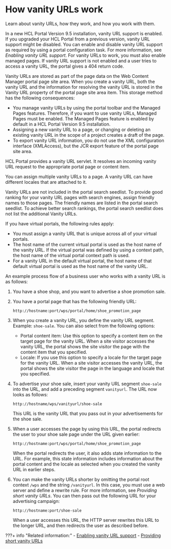 # How vanity URLs work

Learn about vanity URLs, how they work, and how you work with them.

In a new HCL Portal Version 9.5 installation, vanity URL support is enabled. If you upgraded your HCL Portal from a previous version, vanity URL support might be disabled. You can enable and disable vanity URL support as required by using a portal configuration task. For more information, see *Enabling vanity URL support*. For vanity URLs to work, you must also enable managed pages. If vanity URL support is not enabled and a user tries to access a vanity URL, the portal gives a 404 return code.

Vanity URLs are stored as part of the page data on the Web Content Manager portal page site area. When you create a vanity URL, both the vanity URL and the information for resolving the vanity URL is stored in the Vanity URL property of the portal page site area item. This storage method has the following consequences:

-   You manage vanity URLs by using the portal toolbar and the Managed Pages features. Therefore, if you want to use vanity URLs, Managed Pages must be enabled. The Managed Pages feature is enabled by default in a HCL Portal Version 9.5 installation. 
-   Assigning a new vanity URL to a page, or changing or deleting an existing vanity URL in the scope of a project creates a draft of the page.
-   To export vanity URL information, you do not use the XML configuration interface \(XMLAccess\), but the JCR export feature of the portal page site area.

HCL Portal provides a vanity URL servlet. It resolves an incoming vanity URL request to the appropriate portal page or content item.

You can assign multiple vanity URLs to a page. A vanity URL can have different locales that are attached to it.

Vanity URLs are not included in the portal search seedlist. To provide good ranking for your vanity URL pages with search engines, assign friendly names to those pages. The friendly names are listed in the portal search seedlist. To achieve better search rankings, the portal search seedlist does not list the additional Vanity URLs.

If you have virtual portals, the following rules apply:

-   You must assign a vanity URL that is unique across all of your virtual portals.
-   The host name of the current virtual portal is used as the host name of the vanity URL. If the virtual portal was defined by using a context path, the host name of the virtual portal context path is used.
-   For a vanity URL in the default virtual portal, the host name of that default virtual portal is used as the host name of the vanity URL.

An example process flow of a business user who works with a vanity URL is as follows:

1.  You have a shoe shop, and you want to advertise a shoe promotion sale.
2.  You have a portal page that has the following friendly URL:

    ```
    http://hostname:port/wps/portal/home/shoe_promotion_page
    ```

3.  When you create a vanity URL, you define the vanity URL segment. Example: `shoe-sale`. You can also select from the following options:
    -   Portal content item: Use this option to specify a content item on the target page for the vanity URL. When a site visitor accesses the vanity URL, the portal shows the site visitor the page with the content item that you specified.
    -   Locale: If you use this option to specify a locale for the target page for the vanity URL. When a site visitor accesses the vanity URL, the portal shows the site visitor the page in the language and locale that you specified.
4.  To advertise your shoe sale, insert your vanity URL segment `shoe-sale` into the URL, and add a preceding segment `vanityurl`. The URL now looks as follows:

    ```
    http://hostname/wps/vanityurl/shoe-sale
    
    ```

    This URL is the vanity URL that you pass out in your advertisements for the shoe sale.

5.  When a user accesses the page by using this URL, the portal redirects the user to your shoe sale page under the URL given earlier:

    ```
    http://hostname:port/wps/portal/home/shoe_promotion_page
    ```

    When the portal redirects the user, it also adds state information to the URL. For example, this state information includes information about the portal content and the locale as selected when you created the vanity URL in earlier steps.

6.  You can make the vanity URLs shorter by omitting the portal root context `/wps` and the string `/vanityurl`. In this case, you must use a web server and define a rewrite rule. For more information, see *Providing short vanity URLs*. You can then pass out the following URL for your advertising campaign:

    ```
    http://hostname:port/shoe-sale
    ```

    When a user accesses this URL, the HTTP server rewrites this URL to the longer URL, and then redirects the user as described before.



???+ info "Related information:"
    - [Enabling vanity URL support](../vanity_url/adm_vanity_url/van_url_cfgtsk_enable_vus.md)
    - [Providing short vanity URLs](../vanity_url/adm_vanity_url/van_url_short.md)

